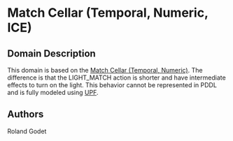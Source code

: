 # Match Cellar (Temporal, Numeric, ICE)

## Domain Description

This domain is based on the [Match Cellar (Temporal, Numeric)](../match-cellar-temporal-numeric/).
The difference is that the LIGHT_MATCH action is shorter and have intermediate effects to turn on the light.
This behavior cannot be represented in PDDL and is fully modeled using [UPF](https://github.com/aiplan4eu/unified-planning).

## Authors

Roland Godet
